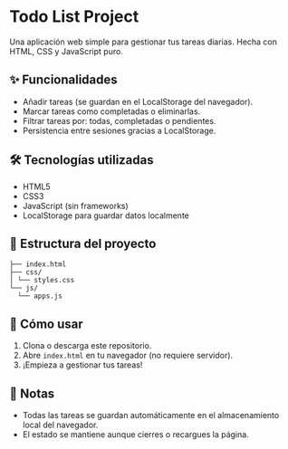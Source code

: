 # Todo List Project

Una aplicación web simple para gestionar tus tareas diarias. Hecha con HTML, CSS y JavaScript puro.

## ✨ Funcionalidades

- Añadir tareas (se guardan en el LocalStorage del navegador).
- Marcar tareas como completadas o eliminarlas.
- Filtrar tareas por: todas, completadas o pendientes.
- Persistencia entre sesiones gracias a LocalStorage.

## 🛠️ Tecnologías utilizadas

- HTML5
- CSS3
- JavaScript (sin frameworks)
- LocalStorage para guardar datos localmente

## 📁 Estructura del proyecto
```
├── index.html
├── css/
│ └── styles.css
└── js/
  └── apps.js
```

## 🚀 Cómo usar

1. Clona o descarga este repositorio.
2. Abre `index.html` en tu navegador (no requiere servidor).
3. ¡Empieza a gestionar tus tareas!

## 📝 Notas

- Todas las tareas se guardan automáticamente en el almacenamiento local del navegador.
- El estado se mantiene aunque cierres o recargues la página.
